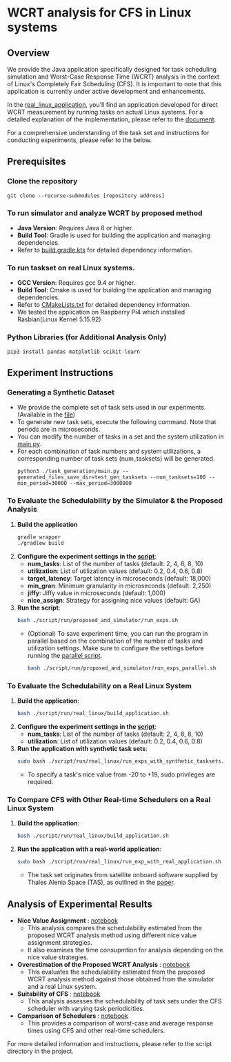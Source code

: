 # WCRT analysis for CFS in Linux systems

## Overview

We provide the Java application specifically designed for task scheduling simulation and Worst-Case Response Time (WCRT) analysis in the context of Linux's Completely Fair Scheduling (CFS). It is important to note that this application is currently under active development and enhancements. 

In the [real_linux_application](real_linux_application), you'll find an application developed for direct WCRT measurement by running tasks on actual Linux systems. For a detailed explanation of the implementation, please refer to the [document](real_linux_application/Description.md).

For a comprehensive understanding of the task set and instructions for conducting experiments, please refer to the below.


## Prerequisites

###  Clone the repository
    git clone --recurse-submodules [repository address]

###  To run simulator and analyze WCRT by proposed method
* **Java Version**: Requires Java 8 or higher.
* **Build Tool**: Gradle is used for building the application and managing dependencies.
* Refer to [build.gradle.kts](./app/build.gradle.kts) for detailed dependency information.

###  To run taskset on real Linux systems.
* **GCC Version**: Requires gcc 9.4 or higher.
* **Build Tool**: Cmake is used for building the application and managing dependencies.
* Refer to [CMakeLists.txt](.real_linux_application/app/CMakeLists.txt) for detailed dependency information.
* We tested the application on Raspberry Pi4 which installed Rasbian(Linux Kernel 5.15.92)

### Python Libraries (for Additional Analysis Only)
    pip3 install pandas matplotlib scikit-learn



## Experiment Instructions

### Generating a Synthetic Dataset
* We provide the complete set of task sets used in our experiments. (Available in the [file](._generated_taskset.tar))
* To generate new task sets, execute the following command. Note that periods are in microseconds.
* You can modify the number of tasks in a set and the system utilization in [main.py](./task_generation/main.py).
* For each combination of task numbers and system utilizations, a corresponding number of task sets (num_tasksets) will be generated.
    ```
    python3 ./task_generation/main.py --generated_files_save_dir=test_gen_tasksets --num_tasksets=100 --min_period=30000 --max_period=3000000
    ```

### To Evaluate the Schedulability by the Simulator & the Proposed Analysis
1. **Build the application**
    ```bash
    gradle wrapper
    ./gradlew build
    ```
2. **Configure the experiment settings in the [script](./script/run/proposed_and_simulator/run_exps.sh)**:
    * **num_tasks**: List of the number of tasks (default: 2, 4, 6, 8, 10)
    * **utilization**: List of utilization values (default: 0.2, 0.4, 0.6, 0.8)
    * **target_latency**: Target latency in microseconds (default: 18,000)
    * **min_gran**: Minimum granularity in microseconds (default: 2,250)
    * **jiffy**: Jiffy value in microseconds (default: 1,000)
    * **nice_assign**: Strategy for assigning nice values (default: GA)
3. **Run the script**:
    ```bash
    bash ./script/run/proposed_and_simulator/run_exps.sh
    ```
    * (Optional) To save experiment time, you can run the program in parallel based on the combination of the number of tasks and utilization settings. Make sure to configure the settings before running the [parallel script](./script/run/proposed_and_simulator/run_exps_parallel.sh).
        ```bash
        bash ./script/run/proposed_and_simulator/run_exps_parallel.sh
        ```

### To Evaluate the Schedulability on a Real Linux System
1. **Build the application**:
    ```bash
    bash ./script/run/real_linux/build_application.sh
    ```
2. **Configure the experiment settings in the [script](./script/run/real_linux/run_exps_with_synthetic_tasksets.sh)**:
    * **num_tasks**: List of the number of tasks (default: 2, 4, 6, 8, 10)
    * **utilization**: List of utilization values (default: 0.2, 0.4, 0.6, 0.8)
3. **Run the application with synthetic task sets**:
    ```bash
    sudo bash ./script/run/real_linux/run_exps_with_synthetic_tasksets.sh
    ```
    * To specify a task's nice value from -20 to +19, sudo privileges are required.

### To Compare CFS with Other Real-time Schedulers on a Real Linux System
1. **Build the application**:
    ```bash
    bash ./script/run/real_linux/build_application.sh
    ```
2. **Run the application with a real-world application**:
    ```bash
    sudo bash ./script/run/real_linux/run_exp_with_real_application.sh
    ```
    * The task set originates from satellite onboard software supplied by Thales Alenia Space (TAS), as outlined in the [paper](https://drops.dagstuhl.de/entities/document/10.4230/LIPIcs.ECRTS.2017.17).


## Analysis of Experimental Results

* **Nice Value Assignment** : [notebook](./script/analysis/comparison_nice_value_assignment.ipynb)
    * This analysis compares the schedulability estimated from the proposed WCRT analysis method using different nice value assignment strategies.
    * It also examines the time consupmtion for analysis depending on the nice value strategies.
* **Overestimation of the Proposed WCRT Analysis** : [notebook](script/analysis/comparison_overestimation.ipynb)
    * This evaluates the schedulability estimated from the proposed WCRT analysis method against those obtained from the simulator and a real Linux system.
* **Suitability of CFS** : [notebook](script/analysis/comparison_task_periods.ipynb)
    * This analysis assesses the schedulability of task sets under the CFS scheduler with varying task periodicities.
* **Comparison of Schedulers** : [notebook](script/analysis/comparison_schedulers.ipynb)
    * This provides a comparison of worst-case and average response times using CFS and other real-time schedulers.

For more detailed information and instructions, please refer to the script directory in the project.